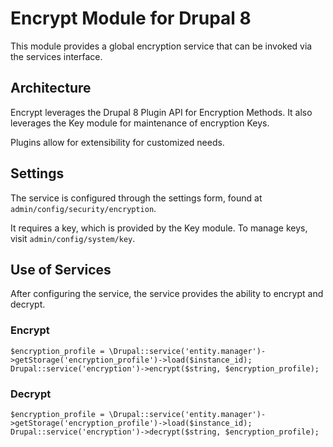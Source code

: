 # Encrypt Module for Drupal 8

This module provides a global encryption service that can be invoked via the services interface.

## Architecture

Encrypt leverages the Drupal 8 Plugin API for Encryption Methods. It also leverages the Key module for maintenance of
encryption Keys. 

Plugins allow for extensibility for customized needs. 

## Settings

The service is configured through the settings form, found at `admin/config/security/encryption`.

It requires a key, which is provided by the Key module. To manage keys, visit `admin/config/system/key`.

## Use of Services

After configuring the service, the service provides the ability to encrypt and decrypt.

### Encrypt
`$encryption_profile = \Drupal::service('entity.manager')->getStorage('encryption_profile')->load($instance_id);`
`Drupal::service('encryption')->encrypt($string, $encryption_profile);`


### Decrypt
`$encryption_profile = \Drupal::service('entity.manager')->getStorage('encryption_profile')->load($instance_id);`
`Drupal::service('encryption')->decrypt($string, $encryption_profile);`
